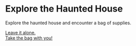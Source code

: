 # Explore the Haunted House  
Explore the haunted house and encounter a bag of supplies.  

[Leave it alone.](walk.md)  
[Take the bag with you!](walk.md)  